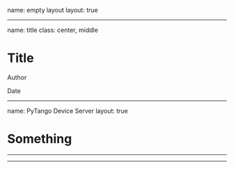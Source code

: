 name: empty layout
layout: true

---
name: title
class: center, middle

Title
========================

Author

Date


---

name: PyTango Device Server
layout: true

Something
=========

---
---

